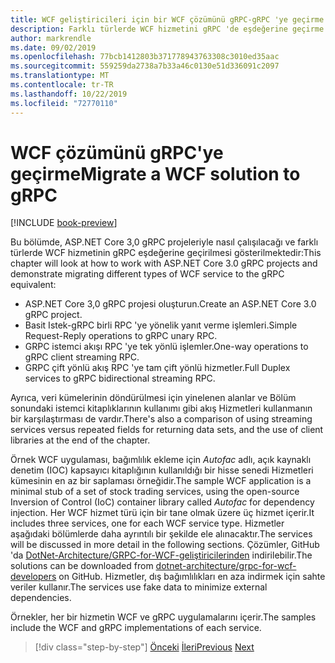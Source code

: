 ```yaml
---
title: WCF geliştiricileri için bir WCF çözümünü gRPC-gRPC 'ye geçirme
description: Farklı türlerde WCF hizmetini gRPC 'de eşdeğerine geçirme.
author: markrendle
ms.date: 09/02/2019
ms.openlocfilehash: 77bcb1412803b371778943763308c3010ed35aac
ms.sourcegitcommit: 559259da2738a7b33a46c0130e51d336091c2097
ms.translationtype: MT
ms.contentlocale: tr-TR
ms.lasthandoff: 10/22/2019
ms.locfileid: "72770110"
---
```

# <a name="migrate-a-wcf-solution-to-grpc"></a><span data-ttu-id="8a746-103">WCF çözümünü gRPC'ye geçirme</span><span class="sxs-lookup"><span data-stu-id="8a746-103">Migrate a WCF solution to gRPC</span></span>

[!INCLUDE [book-preview](../../../includes/book-preview.md)]

<span data-ttu-id="8a746-104">Bu bölümde, ASP.NET Core 3,0 gRPC projeleriyle nasıl çalışılacağı ve farklı türlerde WCF hizmetinin gRPC eşdeğerine geçirilmesi gösterilmektedir:</span><span class="sxs-lookup"><span data-stu-id="8a746-104">This chapter will look at how to work with ASP.NET Core 3.0 gRPC projects and demonstrate migrating different types of WCF service to the gRPC equivalent:</span></span>

- <span data-ttu-id="8a746-105">ASP.NET Core 3,0 gRPC projesi oluşturun.</span><span class="sxs-lookup"><span data-stu-id="8a746-105">Create an ASP.NET Core 3.0 gRPC project.</span></span>
- <span data-ttu-id="8a746-106">Basit Istek-gRPC birli RPC 'ye yönelik yanıt verme işlemleri.</span><span class="sxs-lookup"><span data-stu-id="8a746-106">Simple Request-Reply operations to gRPC unary RPC.</span></span>
- <span data-ttu-id="8a746-107">GRPC istemci akışı RPC 'ye tek yönlü işlemler.</span><span class="sxs-lookup"><span data-stu-id="8a746-107">One-way operations to gRPC client streaming RPC.</span></span>
- <span data-ttu-id="8a746-108">GRPC çift yönlü akış RPC 'ye tam çift yönlü hizmetler.</span><span class="sxs-lookup"><span data-stu-id="8a746-108">Full Duplex services to gRPC bidirectional streaming RPC.</span></span>

<span data-ttu-id="8a746-109">Ayrıca, veri kümelerinin döndürülmesi için yinelenen alanlar ve Bölüm sonundaki istemci kitaplıklarının kullanımı gibi akış Hizmetleri kullanmanın bir karşılaştırması de vardır.</span><span class="sxs-lookup"><span data-stu-id="8a746-109">There's also a comparison of using streaming services versus repeated fields for returning data sets, and the use of client libraries at the end of the chapter.</span></span>

<span data-ttu-id="8a746-110">Örnek WCF uygulaması, bağımlılık ekleme için *Autofac* adlı, açık kaynaklı denetim (IOC) kapsayıcı kitaplığının kullanıldığı bir hisse senedi Hizmetleri kümesinin en az bir saplaması örneğidir.</span><span class="sxs-lookup"><span data-stu-id="8a746-110">The sample WCF application is a minimal stub of a set of stock trading services, using the open-source Inversion of Control (IoC) container library called *Autofac* for dependency injection.</span></span> <span data-ttu-id="8a746-111">Her WCF hizmet türü için bir tane olmak üzere üç hizmet içerir.</span><span class="sxs-lookup"><span data-stu-id="8a746-111">It includes three services, one for each WCF service type.</span></span> <span data-ttu-id="8a746-112">Hizmetler aşağıdaki bölümlerde daha ayrıntılı bir şekilde ele alınacaktır.</span><span class="sxs-lookup"><span data-stu-id="8a746-112">The services will be discussed in more detail in the following sections.</span></span> <span data-ttu-id="8a746-113">Çözümler, GitHub 'da [DotNet-Architecture/GRPC-for-WCF-geliştiricilerinden](https://github.com/dotnet-architecture/grpc-for-wcf-developers) indirilebilir.</span><span class="sxs-lookup"><span data-stu-id="8a746-113">The solutions can be downloaded from [dotnet-architecture/grpc-for-wcf-developers](https://github.com/dotnet-architecture/grpc-for-wcf-developers) on GitHub.</span></span> <span data-ttu-id="8a746-114">Hizmetler, dış bağımlılıkları en aza indirmek için sahte veriler kullanır.</span><span class="sxs-lookup"><span data-stu-id="8a746-114">The services use fake data to minimize external dependencies.</span></span>

<span data-ttu-id="8a746-115">Örnekler, her bir hizmetin WCF ve gRPC uygulamalarını içerir.</span><span class="sxs-lookup"><span data-stu-id="8a746-115">The samples include the WCF and gRPC implementations of each service.</span></span>

>[!div class="step-by-step"]
><span data-ttu-id="8a746-116">[Önceki](ws-protocols.md)
>[İleri](create-project.md)</span><span class="sxs-lookup"><span data-stu-id="8a746-116">[Previous](ws-protocols.md)
[Next](create-project.md)</span></span>
